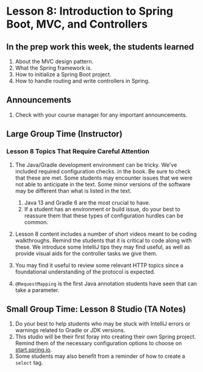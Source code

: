 # Lesson 8: Introduction to Spring Boot, MVC, and Controllers

## In the prep work this week, the students learned

1. About the MVC design pattern.
1. What the Spring framework is.
1. How to initialize a Spring Boot project.
1. How to handle routing and write controllers in Spring.

## Announcements

1. Check with your course manager for any important announcements.

## Large Group Time (Instructor)

### Lesson 8 Topics That Require Careful Attention

1. The Java/Gradle development environment can be tricky. We've included required configuration checks.
in the book. Be sure to check that these are met. Some students may encounter issues that we were not able to anticipate in the text. Some minor versions of the software may be different than what is listed in the text.

   1. Java 13 and Gradle 6 are the most crucial to have.
   1. If a student has an environment or build issue, do your best to reassure them that these types of configuration hurdles can be common.

1. Lesson 8 content includes a number of short videos meant to be coding walkthroughs. Remind the students that it is critical to code along with these. We introduce some IntelliJ tips they may find useful, as well as provide visual aids for the controller tasks we give them.

1. You may find it useful to review some relevant HTTP topics since a foundational understanding of the protocol is expected.

1. ``@RequestMapping`` is the first Java annotation students have seen that can take a parameter.

## Small Group Time: Lesson 8 Studio (TA Notes)

1. Do your best to help students who may be stuck with IntelliJ errors or warnings related to Gradle or JDK versions.
1. This studio will be their first foray into creating their own Spring project. Remind them of the necessary configuration options to choose on [start.spring.io](start.spring.io).
1. Some students may also benefit from a reminder of how to create a ``select`` tag.
